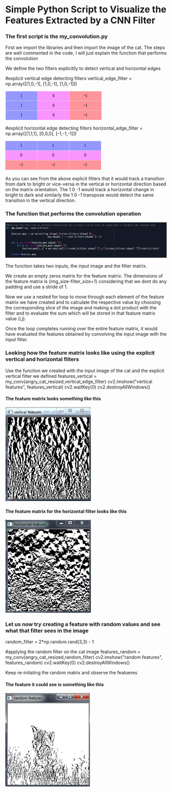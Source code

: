 # Simple Python Script to Visualize the Features Extracted by a CNN Filter

### The first script is the my_convolution.py

First we import the libraries and then import the image of the cat.
The steps are well commented in the code, I will just explain the function that performs the convolution

We define the two filters explicitlly to detect vertical and horizontal edges

#explicit vertical edge detecting filters
vertical_edge_filter = np.array([[1,0,-1],
                        [1,0,-1],
                        [1,0,-1]])

![](images/vertical_edge_filter.PNG)


#explicit horizontal edge detecting filters
horizontal_edge_filter = np.array([[1,1,1],
                        [0,0,0],
                        [-1,-1,-1]])


![](images/horizontal_edge_filter.PNG)


As you can see from the above explicit filters that it would track a transition from dark to bright or vice-versa in the vertical or horizontal direction based on the matrix orientation. The 1 0 -1 would track a horizontal change in bright to dark and similarly the 1 0 -1 transpose would detect the same transition in the vertical direction. 

### The function that performs the convolution operation


![](images/my_conv_function.PNG)


The function takes two inputs, the input image and the filter matrix.

We create an empty zeros matrix for the feature matrix. The dimensions of the feature matrix is (img_size-filter_size+1) considering that we dont do any padding and use a stride of 1.

Now we use a nested for loop to move through each element of the feature matrix we have created and to calculate the respective value by choosing the corresponding slice of the image and making a dot product with the filter and to evaluate the sum which will be stored in that feature matrix value (i,j).

Once the loop completes running over the entire feature matrix, it would have evaluated the features obtained by convolving the input image with the input filter.

### Looking how the feature matrix looks like using the explicit vertical and horizontal filters

Use the function we created with the input image of the cat and the explicit vertical filter we defined
features_vertical = my_conv(angry_cat_resized,vertical_edge_filter)
cv2.imshow("vertical features", features_vertical)
cv2.waitKey(0)
cv2.destroyAllWindows()

#### The feature matrix looks something like this 
![](images/vertical_features.PNG)

#### The feature matrix for the horizontal filter looks like this
![](images/horizontal_features.PNG)


### Let us now try creating a feature with random values and see what that filter sees in the image

random_filter = 2*np.random.rand(3,3) - 1

#applying the random filter on the cat image
features_random = my_conv(angry_cat_resized,random_filter)
cv2.imshow("random features", features_random)
cv2.waitKey(0)
cv2.destroyAllWindows()

Keep re-initating the random matrix and observe the featueres 

#### The feature it could see is something like this
![](images/random_features.PNG)



